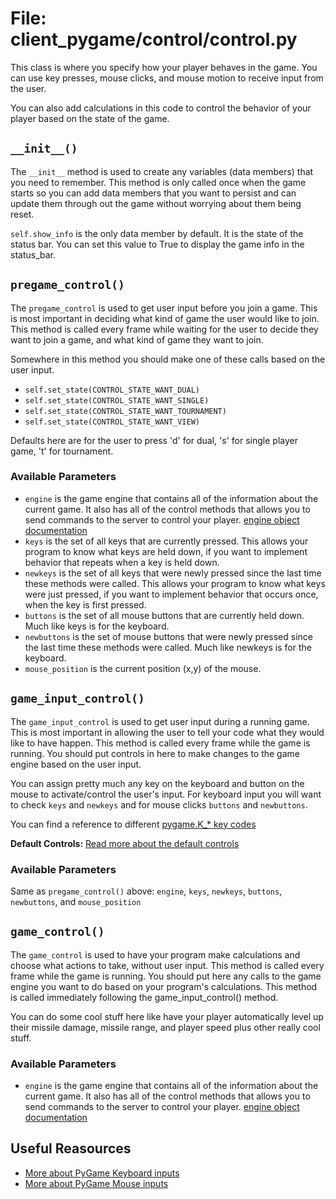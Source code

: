 # File: client_pygame/control/control.py

 This class is where you specify how your player behaves in the game.  You can use key presses, mouse clicks, and mouse motion to receive input from the user.

You can also add calculations in this code to control the behavior of your player based on the state of the game.



## `__init__()`

The `__init__` method is used to create any variables (data members) that you need to remember. This method is only called once when the game starts so you can add data members that you want to persist and can update them through out the game without worrying about them being reset.

`self.show_info` is the only data member by default. It is the state of the status bar. You can set this value to True to display the game info in the status_bar.



## `pregame_control()`

The `pregame_control` is used to get user input before you join a game.  This is most important in deciding what kind of game the user would like to join. This method is called every frame while waiting for the user to decide they want to join a game, and what kind of game they want to join.

Somewhere in this method you should make one of these calls based on the user input.

*	`self.set_state(CONTROL_STATE_WANT_DUAL)`
*	`self.set_state(CONTROL_STATE_WANT_SINGLE)`
*	`self.set_state(CONTROL_STATE_WANT_TOURNAMENT)`
*	`self.set_state(CONTROL_STATE_WANT_VIEW)`

Defaults here are for the user to press 'd' for dual, 's' for single player game, 't' for tournament.

### Available Parameters

*	`engine` is the game engine that contains all of the information about the current game.  It also has all of the control methods that allows you to send commands to the server to control your player. [engine object documentation](../engine_client/game_engine.md)
*	`keys` is the set of all keys that are currently pressed.  This allows your program to know what keys are held down, if you want to implement behavior that repeats when a key is held down.
*	`newkeys` is the set of all keys that were newly pressed since the last time these methods were called.  This allows your program to know what keys were just pressed, if you want to implement behavior that occurs once, when the key is first pressed.
*	`buttons` is the set of all mouse buttons that are currently held down.  Much like keys is for the keyboard.
*	`newbuttons` is the set of mouse buttons that were newly pressed since the last time these methods were called.  Much like newkeys is for the keyboard.
*	`mouse_position` is the current position (x,y) of the mouse.



##  `game_input_control()`

The `game_input_control` is used to get user input during a running game.  This is most important in allowing the user to tell your code what they would like to have happen. This method is called every frame while the game is running.  You should put controls in here to make changes to the game engine based on the user input.

You can assign pretty much any key on the keyboard and button on the mouse to activate/control the user's input. For keyboard input you will want to check `keys` and `newkeys` and for mouse clicks `buttons` and `newbuttons`.

You can find a reference to different [pygame.K_* key codes](http://www.pygame.org/docs/ref/key.html)

**Default Controls:** [Read more about the default controls](../getting_started.md#the-controls)

### Available Parameters

Same as `pregame_control()` above: `engine`, `keys`, `newkeys`, `buttons`, `newbuttons`, and `mouse_position`



## `game_control()`

The `game_control` is used to have your program make calculations and choose what actions to take, without user input. This method is called every frame while the game is running.  You should put here any calls to the game engine you want to do based on your program's calculations.  This method is called immediately following the game_input_control() method.

You can do some cool stuff here like have your player automatically level up their missile damage, missile range, and player speed plus other really cool stuff.

### Available Parameters

*	`engine` is the game engine that contains all of the information about the current game.  It also has all of the control methods that allows you to send commands to the server to control your player. [engine object documentation](../engine_client/game_engine.md)



## Useful Reasources

*	[More about PyGame Keyboard inputs](http://www.pygame.org/docs/ref/key.html)
*	[More about PyGame Mouse inputs](http://www.pygame.org/docs/ref/mouse.html)
